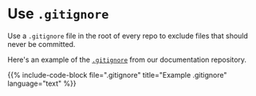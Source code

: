 # Use `.gitignore`

Use a `.gitignore` file in the root of every repo to exclude files that should never be committed. 

Here's an example of the [`.gitignore`](https://github.com/cloudposse/docs/blob/master/.gitignore) from our documentation repository. 

{{% include-code-block file=".gitignore" title="Example .gitignore" language="text" %}}
